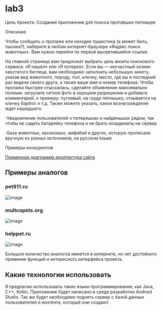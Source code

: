 # lab3

Цель проекта: Создания приложение для поиска пропавших питомцев 

Описание

Чтобы сообщить о пропаже или находке пушистика (а может быть, лысика?), наберите в любом интернет-браузере «Яндекс поиск животных». Вам нужно перейти по первой высветившейся ссылке.

На главной странице вам предложат выбрать цель визита поискового сервиса: «Я нашел» или «Я потерял». Если вы — несчастный хозяин хвостатого беглеца, вам необходимо заполнить небольшую анкету, указав вид животного, породу, пол, кличку, место, где вы в последний раз видели своего друга, а также ваше имя и номер телефона. Чтобы пропажа быстрее отыскалась, сделайте объявление максимально полным: загрузите четкое фото в хорошем разрешении и добавьте комментарий, к примеру: пугливый, на груди пятнышко, отзывается на кличку Барбос и т.д. Также можете указать, какое вознаграждение ждет нашедшего.

-Уведомление пользователей о потеряшках и найденышах рядом, так чтобы не садить батарейку телефона и не брать координаты на сервер

-База животных, насекомых, амфибий и других, которую прописали вручную из разных источников, на русском языке

Примеры конкурентов

[Примерная диаграмма архитектура сайта](https://github.com/T4T4R1N0/lab3/blob/main/doks/diagramm.png "architecture.md")

## Примеры аналогов
### pet911.ru
![image](https://user-images.githubusercontent.com/121173541/209407354-a4dcd78d-6aa8-43e3-8e6c-1083d8856b61.png)

### multcopets.org
![image](https://user-images.githubusercontent.com/121173541/209407530-2b67117b-25ed-4aea-86b9-f6b098b8f1e5.png)

### helppet.ru
![image](https://user-images.githubusercontent.com/95981303/208715353-8d27aa14-288e-4be5-97f7-d54808193e57.png)

Большое количество аналогов имеется в интернете, но нет достойного примение функций и интересного интерфейса проекта.

## Какие технологии использовать
Я предлагаю использовать такие языки программирования, как Java, C++, Kotlin. Приложение будет написано в среде разработки Android Studio. Так же будет необходимо поднять сервер с базой данных пользователей и контента, который они создают
